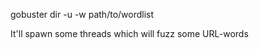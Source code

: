 



gobuster dir -u <URL> -w path/to/wordlist

It'll spawn some threads which will fuzz some URL-words